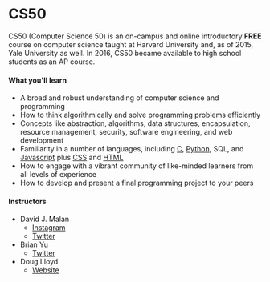 # CS50 

CS50 (Computer Science 50) is an on-campus and online introductory **FREE** course on computer science taught at Harvard University and, as of 2015, Yale University as well. In 2016, CS50 became available to high school students as an AP course.

#### What you'll learn

* A broad and robust understanding of computer science and programming
* How to think algorithmically and solve programming problems efficiently
* Concepts like abstraction, algorithms, data structures, encapsulation, resource management, security, software engineering, and web development
* Familiarity in a number of languages, including [C](/wiki/C), [Python](/wiki/Python), SQL, and [Javascript](/wiki/Javascript) plus [CSS](/wiki/CSS) and [HTML](/wiki/HTML)
* How to engage with a vibrant community of like-minded learners from all levels of experience
* How to develop and present a final programming project to your peers

#### Instructors 
- David J. Malan
   - [Instagram](https://www.instagram.com/davidjmalan/) 
   - [Twitter](https://twitter.com/davidjmalan)
- Brian Yu
   - [Twitter](https://twitter.com/brianyu28)
- Doug Lloyd
  - [Website](https://douglloyd.com/)